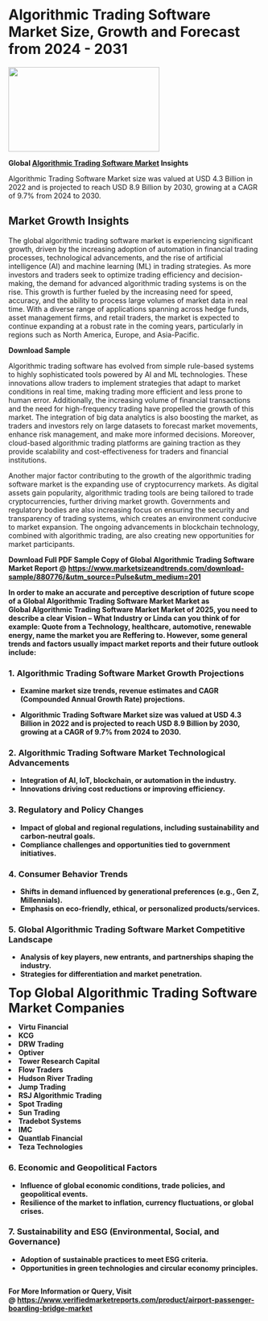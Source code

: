 <H1>Algorithmic Trading Software Market Size, Growth and Forecast from 2024 - 2031</H1><img class="aligncenter size-medium wp-image-584254" src="https://thirdeyenews.in/wp-content/uploads/2024/09/Global-Market-Research-300x168.jpeg" alt="" width="300" height="168" /><p><strong>Global&nbsp;<a href="https://www.marketsizeandtrends.com/download-sample/880776/&amp;utm_source=Pulse&amp;utm_medium=201">Algorithmic Trading Software Market</a> Insights</strong></p><p>Algorithmic Trading Software Market size was valued at USD 4.3 Billion in 2022 and is projected to reach USD 8.9 Billion by 2030, growing at a CAGR of 9.7% from 2024 to 2030.</p><p><h2>Market Growth Insights</h2> <p>The global algorithmic trading software market is experiencing significant growth, driven by the increasing adoption of automation in financial trading processes, technological advancements, and the rise of artificial intelligence (AI) and machine learning (ML) in trading strategies. As more investors and traders seek to optimize trading efficiency and decision-making, the demand for advanced algorithmic trading systems is on the rise. This growth is further fueled by the increasing need for speed, accuracy, and the ability to process large volumes of market data in real time. With a diverse range of applications spanning across hedge funds, asset management firms, and retail traders, the market is expected to continue expanding at a robust rate in the coming years, particularly in regions such as North America, Europe, and Asia-Pacific.</p> <p><strong>Download Sample</strong></p> <p>Algorithmic trading software has evolved from simple rule-based systems to highly sophisticated tools powered by AI and ML technologies. These innovations allow traders to implement strategies that adapt to market conditions in real time, making trading more efficient and less prone to human error. Additionally, the increasing volume of financial transactions and the need for high-frequency trading have propelled the growth of this market. The integration of big data analytics is also boosting the market, as traders and investors rely on large datasets to forecast market movements, enhance risk management, and make more informed decisions. Moreover, cloud-based algorithmic trading platforms are gaining traction as they provide scalability and cost-effectiveness for traders and financial institutions.</p> <p>Another major factor contributing to the growth of the algorithmic trading software market is the expanding use of cryptocurrency markets. As digital assets gain popularity, algorithmic trading tools are being tailored to trade cryptocurrencies, further driving market growth. Governments and regulatory bodies are also increasing focus on ensuring the security and transparency of trading systems, which creates an environment conducive to market expansion. The ongoing advancements in blockchain technology, combined with algorithmic trading, are also creating new opportunities for market participants.</p> <p><strong></p><p><span class=""><strong>Download Full PDF Sample Copy of Global Algorithmic Trading Software Market Report</strong> @ <a href="https://www.marketsizeandtrends.com/download-sample/880776/&amp;utm_source=Pulse&amp;utm_medium=201" target="_blank">https://www.marketsizeandtrends.com/download-sample/880776/&amp;utm_source=Pulse&amp;utm_medium=201</a></span></p><p>In order to make an accurate and perceptive description of future scope of a Global&nbsp;Algorithmic Trading Software Market Market as Global&nbsp;Algorithmic Trading Software Market Market of 2025, you need to describe a clear Vision &ndash; What Industry or Linda can you think of for example: Quote from a Technology, healthcare, automotive, renewable energy, name the market you are Reffering to. However, some general trends and factors usually impact market reports and their future outlook include:</p><h3>1.&nbsp;<strong>Algorithmic Trading Software Market Growth Projections</strong></h3><ul><li>Examine market size trends, revenue estimates and CAGR (Compounded Annual Growth Rate) projections.</li><li><p>Algorithmic Trading Software Market size was valued at USD 4.3 Billion in 2022 and is projected to reach USD 8.9 Billion by 2030, growing at a CAGR of 9.7% from 2024 to 2030.</p></li></ul><h3>2.&nbsp;<strong>Algorithmic Trading Software Market Technological Advancements</strong></h3><ul><li>Integration of AI, IoT, blockchain, or automation in the industry.</li><li>Innovations driving cost reductions or improving efficiency.</li></ul><h3>3.&nbsp;<strong>Regulatory and Policy Changes</strong></h3><ul><li>Impact of global and regional regulations, including sustainability and carbon-neutral goals.</li><li>Compliance challenges and opportunities tied to government initiatives.</li></ul><h3>4.&nbsp;<strong>Consumer Behavior Trends</strong></h3><ul><li>Shifts in demand influenced by generational preferences (e.g., Gen Z, Millennials).</li><li>Emphasis on eco-friendly, ethical, or personalized products/services.</li></ul><h3>5.&nbsp;<strong>Global Algorithmic Trading Software Market Competitive Landscape</strong></h3><ul><li>Analysis of key players, new entrants, and partnerships shaping the industry.</li><li>Strategies for differentiation and market penetration.</li></ul><p data-pm-slice="1 1 []"><span style="color: inherit; font-family: inherit; font-size: 25px;">Top Global Algorithmic Trading Software Market Companies</span></p><div class="" data-test-id=""><p><li>Virtu Financial</li><li> KCG</li><li> DRW Trading</li><li> Optiver</li><li> Tower Research Capital</li><li> Flow Traders</li><li> Hudson River Trading</li><li> Jump Trading</li><li> RSJ Algorithmic Trading</li><li> Spot Trading</li><li> Sun Trading</li><li> Tradebot Systems</li><li> IMC</li><li> Quantlab Financial</li><li> Teza Technologies</li></p></div><h3>6.&nbsp;<strong>Economic and Geopolitical Factors</strong></h3><ul><li>Influence of global economic conditions, trade policies, and geopolitical events.</li><li>Resilience of the market to inflation, currency fluctuations, or global crises.</li></ul><h3>7.&nbsp;<strong>Sustainability and ESG (Environmental, Social, and Governance)</strong></h3><ul><li>Adoption of sustainable practices to meet ESG criteria.</li><li>Opportunities in green technologies and circular economy principles.</li></ul><h2><strong style="font-size: 14px;">For More Information or Query, Visit @&nbsp;</strong><a style="background-color: #ffffff; font-size: 14px;" href="https://www.marketsizeandtrends.com/report/algorithmic-trading-software-market/" target="_blank">https://www.verifiedmarketreports.com/product/airport-passenger-boarding-bridge-market</a></h2>
